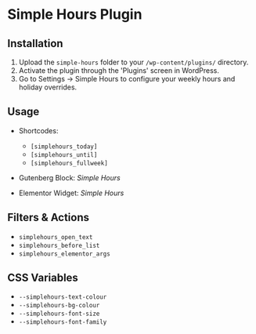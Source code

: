 # Simple Hours Plugin

## Installation

1. Upload the `simple-hours` folder to your `/wp-content/plugins/` directory.
2. Activate the plugin through the 'Plugins' screen in WordPress.
3. Go to Settings → Simple Hours to configure your weekly hours and holiday overrides.

## Usage

- Shortcodes:
  - `[simplehours_today]`
  - `[simplehours_until]`
  - `[simplehours_fullweek]`

- Gutenberg Block: *Simple Hours*
- Elementor Widget: *Simple Hours*

## Filters & Actions

- `simplehours_open_text`
- `simplehours_before_list`
- `simplehours_elementor_args`

## CSS Variables

- `--simplehours-text-colour`
- `--simplehours-bg-colour`
- `--simplehours-font-size`
- `--simplehours-font-family`
